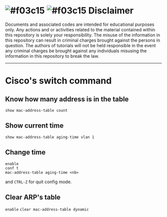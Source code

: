 # ![#f03c15](https://placehold.it/15/f03c15/000000?text=+) ![#f03c15](https://placehold.it/15/f03c15/000000?text=+) Disclaimer
Documents and associated codes are intended for educational purposes only.
Any actions and or activities related to the material contained within this
repository is solely your responsibility. The misuse of the information in
this repository can result in criminal charges brought against the persons in
question. The authors of tutorials will not be held responsible in the event
any criminal charges be brought against any individuals misusing the
information in this repository to break the law.

---

# Cisco's switch command
## Know how many address is in the table 
`show mac-address-table count`

## Show current time
`show mac-address-table aging-time vlan 1`

## Change time
```
enable
conf t
mac-address-table aging-time <nb>
```
and `CTRL-Z` for quit config mode.

## Clear ARP's table
`enable`
`clear mac-address-table dynamic` 
